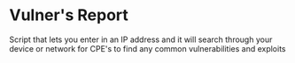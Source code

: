 # Vulner's Report
Script that lets you enter in an IP address and it will search through your device or network for CPE's to find any common vulnerabilities and exploits
